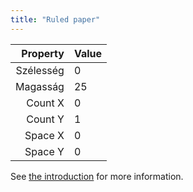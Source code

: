 ```yaml
---
title: "Ruled paper"
---
```


|  Property | Value |
| ---------:|:----- |
| Szélesség | 0     |
|  Magasság | 25    |
|   Count X | 0     |
|   Count Y | 1     |
|   Space X | 0     |
|   Space Y | 0     |

See [the introduction](intro) for more information.
